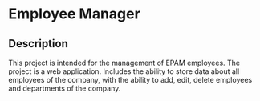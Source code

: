 # Employee Manager

## Description

This project is intended for the management of EPAM employees.
The project is a web application.
Includes the ability to store data about all employees of the company, with the ability to add, edit, delete employees and departments of the company.
